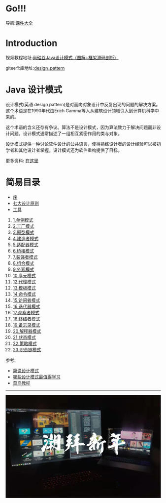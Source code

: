 
# Go!!!

导航:[课件大全](https://victorfengming.gitee.io/course/)

# Introduction


视频教程地址:[尚硅谷Java设计模式（图解+框架源码剖析）](https://www.bilibili.com/video/BV1G4411c7N4)

gitee仓库地址:[design_pattern](https://gitee.com/victorfengming/design_pattern/)

# Java 设计模式

设计模式(英语 design pattern)是对面向对象设计中反复出现的问题的解决方案。这个术语是在1990年代由Erich Gamma等人从建筑设计领域引入到计算机科学中来的。

这个术语的含义还存有争议。算法不是设计模式，因为算法致力于解决问题而非设计问题。设计模式通常描述了一组相互紧密作用的类与对象。

设计模式提供一种讨论软件设计的公共语言，使得熟练设计者的设计经验可以被初学者和其他设计者掌握。设计模式还为软件重构提供了目标。


更多资料: [在这里](http://victorfengming.gitee.io/course/)

# 简易目录

- [序](03_何时会用到设计模式.md)
- [七大设计原则](05_七大原则.md)
- [工具](23_UML相关.md)

1. [1.单例模式](29_单例_饿汉_静态常量.md)
2. [2.工厂模式](39_工厂模式_简单工厂模式.md)
3. [3.原型模式](49_原型模式_克隆羊.md)
4. [4.建造者模式](55_建造者模式_盖房子.md)
5. [5.适配器模式](./60_适配器模式_工作原理.md)
6. [6.桥接模式](./65_桥接模式_手机问题.md)
7. [7.装饰者模式](./71_装饰者模式_起步.md)
8. [8.组合模式](./77_组合模式_院校展示.md)
9. [9.外观模式](./81_外观模式_影院管理.md)   
10. [10.享元模式](./86_享元模式_网站外包.md)
12. [12.代理模式](91_代理模式_基本介绍.md)
13. [13.模板模式](./96_模板模式_工作原理.md)
14. [14.命令模式](./101_命令模式_工作原理.md)
15. [15.访问者模式](./106_访问者模式_歌手评分.md)
16. [16.迭代器模式](./111_迭代器模式_统一遍历.md)
17. [17.观察者模式](./117_观察者模式_天气预报.md)
18. [18.终结者模式](./123_终结者模式_智能家庭.md)
19. [19.备忘录模式](./127_备忘录模式_游戏角色.md)
20. [20.解释器模式](./131_解释器模式_计算求值.md)
21. [21.状态模式](./136_状态模式_先看原理.md)
22. [22.策略模式](./140_策略模式_鸭子问题.md)
23. [23.职责链模式](./145_职责链模式_采购审批.md)   

参考:
- [简说设计模式](https://www.cnblogs.com/adamjwh/p/9033545.html)
- [哪些设计模式最值得学习](https://kb.cnblogs.com/page/58194/)
- [菜鸟教程](https://www.runoob.com/design-pattern/design-pattern-tutorial.html)
---

![](./img/QQ截图20210209164627.png)

